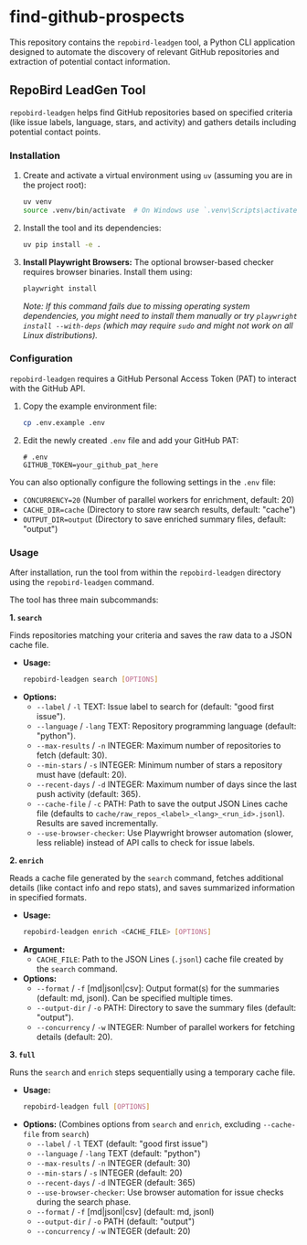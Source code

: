 # find-github-prospects

This repository contains the `repobird-leadgen` tool, a Python CLI application designed to automate the discovery of relevant GitHub repositories and extraction of potential contact information.

## RepoBird LeadGen Tool

`repobird-leadgen` helps find GitHub repositories based on specified criteria (like issue labels, language, stars, and activity) and gathers details including potential contact points.

### Installation

1.  Create and activate a virtual environment using `uv` (assuming you are in the project root):
    ```bash
    uv venv
    source .venv/bin/activate  # On Windows use `.venv\Scripts\activate`
    ```
2.  Install the tool and its dependencies:
    ```bash
    uv pip install -e .
    ```
3.  **Install Playwright Browsers:** The optional browser-based checker requires browser binaries. Install them using:
    ```bash
    playwright install
    ```
    *Note: If this command fails due to missing operating system dependencies, you might need to install them manually or try `playwright install --with-deps` (which may require `sudo` and might not work on all Linux distributions).*

### Configuration

`repobird-leadgen` requires a GitHub Personal Access Token (PAT) to interact with the GitHub API.

1.  Copy the example environment file:
    ```bash
    cp .env.example .env
    ```
2.  Edit the newly created `.env` file and add your GitHub PAT:
    ```dotenv
    # .env
    GITHUB_TOKEN=your_github_pat_here
    ```

You can also optionally configure the following settings in the `.env` file:
*   `CONCURRENCY=20` (Number of parallel workers for enrichment, default: 20)
*   `CACHE_DIR=cache` (Directory to store raw search results, default: "cache")
*   `OUTPUT_DIR=output` (Directory to save enriched summary files, default: "output")

### Usage

After installation, run the tool from within the `repobird-leadgen` directory using the `repobird-leadgen` command.

The tool has three main subcommands:

**1. `search`**

Finds repositories matching your criteria and saves the raw data to a JSON cache file.

*   **Usage:**
    ```bash
    repobird-leadgen search [OPTIONS]
    ```
*   **Options:**
    *   `--label` / `-l` TEXT: Issue label to search for (default: "good first issue").
    *   `--language` / `-lang` TEXT: Repository programming language (default: "python").
    *   `--max-results` / `-n` INTEGER: Maximum number of repositories to fetch (default: 30).
    *   `--min-stars` / `-s` INTEGER: Minimum number of stars a repository must have (default: 20).
    *   `--recent-days` / `-d` INTEGER: Maximum number of days since the last push activity (default: 365).
    *   `--cache-file` / `-c` PATH: Path to save the output JSON Lines cache file (defaults to `cache/raw_repos_<label>_<lang>_<run_id>.jsonl`). Results are saved incrementally.
    *   `--use-browser-checker`: Use Playwright browser automation (slower, less reliable) instead of API calls to check for issue labels.

**2. `enrich`**

Reads a cache file generated by the `search` command, fetches additional details (like contact info and repo stats), and saves summarized information in specified formats.

*   **Usage:**
    ```bash
    repobird-leadgen enrich <CACHE_FILE> [OPTIONS]
    ```
*   **Argument:**
    *   `CACHE_FILE`: Path to the JSON Lines (`.jsonl`) cache file created by the `search` command.
*   **Options:**
    *   `--format` / `-f` [md|jsonl|csv]: Output format(s) for the summaries (default: md, jsonl). Can be specified multiple times.
    *   `--output-dir` / `-o` PATH: Directory to save the summary files (default: "output").
    *   `--concurrency` / `-w` INTEGER: Number of parallel workers for fetching details (default: 20).

**3. `full`**

Runs the `search` and `enrich` steps sequentially using a temporary cache file.

*   **Usage:**
    ```bash
    repobird-leadgen full [OPTIONS]
    ```
*   **Options:** (Combines options from `search` and `enrich`, excluding `--cache-file` from `search`)
    *   `--label` / `-l` TEXT (default: "good first issue")
    *   `--language` / `-lang` TEXT (default: "python")
    *   `--max-results` / `-n` INTEGER (default: 30)
    *   `--min-stars` / `-s` INTEGER (default: 20)
    *   `--recent-days` / `-d` INTEGER (default: 365)
    *   `--use-browser-checker`: Use browser automation for issue checks during the search phase.
    *   `--format` / `-f` [md|jsonl|csv] (default: md, jsonl)
    *   `--output-dir` / `-o` PATH (default: "output")
    *   `--concurrency` / `-w` INTEGER (default: 20)
